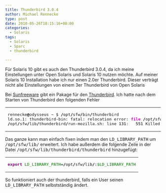 ```yaml
---
title: Thunderbird 3.0.4
author: Michael Rennecke
type: post
date: 2010-05-26T18:15:16+00:00
categories:
  - Solaris
tags:
  - Solaris
  - Sparc
  - thunderbird

---
```

F&uuml;r Solaris 10 gibt es auch den Thunderbird 3.0.4, da ich meine Einstellungen unter Open Solaris und Solaris 10 nutzen m&ouml;chte. Auf meiner Solaris 10 Installation habe ich nur einen 2.0er Thunderbird. Dieser vertr&auml;gt nicht alle Einstellungen von einem 3er Thunderbird von Open Solaris 

Bei [Sunfreeware][1] gibt ein Pakage f&uuml;r den [Thunderbird][2]. Ich hatte nach dem Starten von Thunderbird den folgenden Fehler

<div class="wp_syntax">
  <table>
    <tr>
      <td class="code">
        <pre class="bash" style="font-family:monospace;">rennecke<span style="color: #000000; font-weight: bold;">@</span>odysseus ~ $ <span style="color: #000000; font-weight: bold;">/</span>opt<span style="color: #000000; font-weight: bold;">/</span>sfw<span style="color: #000000; font-weight: bold;">/</span>bin<span style="color: #000000; font-weight: bold;">/</span>thunderbird
ld.so.1: thunderbird-bin: fatal: relocation error: <span style="color: #c20cb9; font-weight: bold;">file</span> <span style="color: #000000; font-weight: bold;">/</span>opt<span style="color: #000000; font-weight: bold;">/</span>sfw<span style="color: #000000; font-weight: bold;">/</span>lib<span style="color: #000000; font-weight: bold;">/</span>thunderbird<span style="color: #000000; font-weight: bold;">/</span>thunderbird-bin: symbol g_slice_set_config: referenced symbol not found
<span style="color: #000000; font-weight: bold;">/</span>opt<span style="color: #000000; font-weight: bold;">/</span>sfw<span style="color: #000000; font-weight: bold;">/</span>lib<span style="color: #000000; font-weight: bold;">/</span>thunderbird<span style="color: #000000; font-weight: bold;">/</span>run-mozilla.sh: line <span style="color: #000000;">131</span>:   <span style="color: #000000;">551</span> Killed                  <span style="color: #ff0000;">"<span style="color: #007800;">$prog</span>"</span> <span style="color: #800000;">${1+"$@"}</span></pre>
      </td>
    </tr>
  </table>
</div>

Das ganze kann man einfach fixen indem man den <tt>LD_LIBRARY_PATH</tt> um <tt>/opt/sfw/lib/</tt> erweitert. Ich habe au&szlig;erdem die folgende Zeile in der Datei <tt>/opt/sfw/lib/thunderbird/thunderbird</tt> hinzugef&uuml;gt:

<div class="wp_syntax">
  <table>
    <tr>
      <td class="code">
        <pre class="bash" style="font-family:monospace;"><span style="color: #7a0874; font-weight: bold;">export</span> <span style="color: #007800;">LD_LIBRARY_PATH</span>=<span style="color: #000000; font-weight: bold;">/</span>opt<span style="color: #000000; font-weight: bold;">/</span>sfw<span style="color: #000000; font-weight: bold;">/</span>lib<span style="color: #000000; font-weight: bold;">/</span>:<span style="color: #007800;">$LD_LIBRARY_PATH</span></pre>
      </td>
    </tr>
  </table>
</div>

So funktioniert auch der thunderbird, falls ein User seinen <tt>LD_LIBRARY_PATH</tt> selbstst&auml;ndig &auml;ndert.

 [1]: http://www.sunfreeware.com
 [2]: ftp://ftp.sunfreeware.com/pub/freeware/mozilla/thunderbird-3.0.4.en-US.opensolaris-sparc-pkg.bz2